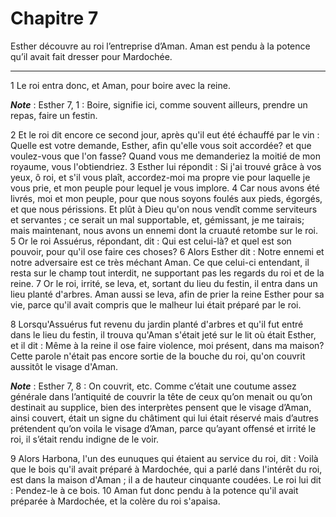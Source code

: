 # Chapitre 7

Esther découvre au roi l’entreprise d’Aman.
Aman est pendu à la potence qu’il avait fait dresser pour Mardochée.

***

1 Le roi entra donc, et Aman, pour boire avec la reine.

***Note*** :  Esther 7, 1 : Boire, signifie ici, comme souvent ailleurs, prendre un repas, faire un festin.

2 Et le roi dit encore ce second jour, après qu'il eut été échauffé par le vin : Quelle est votre demande, Esther, afin qu'elle vous soit accordée? et que voulez-vous que l'on fasse? Quand vous me demanderiez la moitié de mon royaume, vous l'obtiendriez. 3 Esther lui répondit : Si j'ai trouvé grâce à vos yeux, ô roi, et s'il vous plaît, accordez-moi ma propre vie pour laquelle je vous prie, et mon peuple pour lequel je vous implore. 4 Car nous avons été livrés, moi et mon peuple, pour que nous soyons foulés aux pieds, égorgés, et que nous périssions. Et plût à Dieu qu'on nous vendît comme serviteurs et servantes ; ce serait un mal supportable, et, gémissant, je me tairais; mais maintenant, nous avons un ennemi dont la cruauté retombe sur le roi. 5 Or le roi Assuérus, répondant, dit : Qui est celui-là? et quel est son pouvoir, pour qu'il ose faire ces choses? 6 Alors Esther dit : Notre ennemi et notre adversaire est ce très méchant Aman. Ce que celui-ci entendant, il resta sur le champ tout interdit, ne
supportant pas les regards du roi et de la reine. 7 Or le roi, irrité, se leva, et, sortant du lieu du festin, il entra dans un lieu planté d'arbres. Aman aussi se leva, afin de prier la reine Esther pour sa vie, parce qu'il avait compris que le malheur lui était préparé par le roi.


8 Lorsqu'Assuérus fut revenu du jardin planté d'arbres et qu'il fut entré dans le lieu du festin, il trouva qu'Aman s'était jeté sur le lit où était Esther, et il dit : Même à la reine il ose faire violence, moi présent, dans ma maison? Cette parole n'était pas encore sortie de la bouche du roi, qu'on couvrit aussitôt le visage d'Aman.

***Note*** :  Esther 7, 8 : On couvrit, etc. Comme c’était une coutume assez générale dans l’antiquité de couvrir la tête de ceux qu’on menait ou qu’on destinait au supplice, bien des interprètes pensent que le visage d’Aman, ainsi couvert, était un signe du châtiment qui lui était réservé mais d’autres prétendent qu’on voila le visage d’Aman, parce qu’ayant offensé et irrité le roi, il s’était rendu indigne de le voir.

9 Alors Harbona, l'un des eunuques qui étaient au service du roi, dit : Voilà que le bois qu'il avait préparé à Mardochée, qui a parlé dans l'intérêt du roi, est dans la maison d'Aman ; il a de hauteur cinquante coudées. Le roi lui dit : Pendez-le à ce bois. 10 Aman fut donc pendu à la potence qu'il avait préparée à Mardochée, et la colère du roi s'apaisa.

